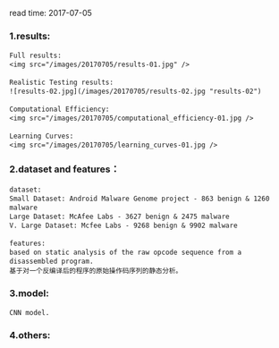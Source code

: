 read time: 2017-07-05

### 1.results:
	Full results: 
	<img src="/images/20170705/results-01.jpg" />

	Realistic Testing results: 
	![results-02.jpg](/images/20170705/results-02.jpg "results-02")

	Computational Efficiency: 
	<img src="/images/20170705/computational_efficiency-01.jpg />

	Learning Curves: 
	<img src="/images/20170705/learning_curves-01.jpg />


### 2.dataset and features：
	dataset:
	Small Dataset: Android Malware Genome project - 863 benign & 1260 malware 
	Large Dataset: McAfee Labs - 3627 benign & 2475 malware 
	V. Large Dataset: Mcfee Labs - 9268 benign & 9902 malware 

	features:
	based on static analysis of the raw opcode sequence from a disassembled program. 
	基于对一个反编译后的程序的原始操作码序列的静态分析。


### 3.model:
	CNN model.



### 4.others:



